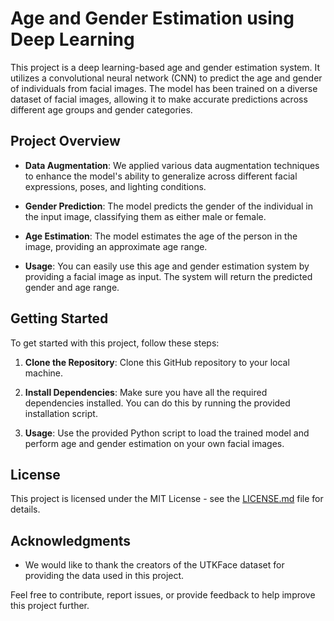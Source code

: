 # Age and Gender Estimation using Deep Learning

This project is a deep learning-based age and gender estimation system. It utilizes a convolutional neural network (CNN) to predict the age and gender of individuals from facial images. The model has been trained on a diverse dataset of facial images, allowing it to make accurate predictions across different age groups and gender categories.

## Project Overview

- **Data Augmentation**: We applied various data augmentation techniques to enhance the model's ability to generalize across different facial expressions, poses, and lighting conditions.

- **Gender Prediction**: The model predicts the gender of the individual in the input image, classifying them as either male or female.

- **Age Estimation**: The model estimates the age of the person in the image, providing an approximate age range.

- **Usage**: You can easily use this age and gender estimation system by providing a facial image as input. The system will return the predicted gender and age range.

## Getting Started

To get started with this project, follow these steps:

1. **Clone the Repository**: Clone this GitHub repository to your local machine.

2. **Install Dependencies**: Make sure you have all the required dependencies installed. You can do this by running the provided installation script.

3. **Usage**: Use the provided Python script to load the trained model and perform age and gender estimation on your own facial images.

## License

This project is licensed under the MIT License - see the [LICENSE.md](LICENSE.md) file for details.

## Acknowledgments

- We would like to thank the creators of the UTKFace dataset for providing the data used in this project.

Feel free to contribute, report issues, or provide feedback to help improve this project further.
